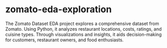 # zomato-eda-exploration
The Zomato Dataset EDA project explores a comprehensive dataset from Zomato. Using Python, it analyzes restaurant locations, costs, ratings, and cuisine types. Through visualizations and insights, it aids decision-making for customers, restaurant owners, and food enthusiasts.
